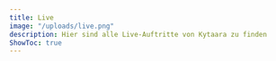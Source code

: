 ```yaml
---
title: Live
image: "/uploads/live.png"
description: Hier sind alle Live-Auftritte von Kytaara zu finden
ShowToc: true
---
```

